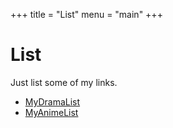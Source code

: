 +++
title = "List"
menu = "main"
+++

# List
Just list some of my links.
- [MyDramaList](https://mydramalist.com/profile/hiskiapp)
- [MyAnimeList](https://myanimelist.net/profile/hiskiapp)

